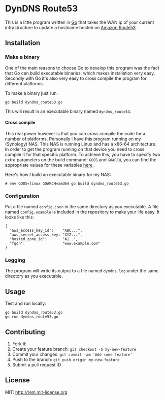 # DynDNS Route53

This is a little program written in [Go](https://golang.org/project/) that 
takes the WAN ip of your current infrastructure to update a hostname hosted
on [Amazon Route53](https://aws.amazon.com/route53/).

## Installation

### Make a binary
One of the main reasons to choose Go to develop this program was the fact
that Go can build executable binaries, which makes installation very easy. Secondly 
with Go it's also very easy to cross compile the program for different platforms.

To make a binary just run:
```
go build dyndns_route53.go
```
This will result in an executable binary named `dyndns_route53`.

#### Cross compile
This real power however is that you can cross compile the code for a number of 
platforms.
Personally I have this program running on my (Synology) NAS. 
This NAS is running Linux and has a x86-64 architecture. In order to
get the program running on that device you need to cross compile it for that specific platform.
To achieve this, you have to specify two extra parameters on the build command: 
`GOOS` and `GOARCH`, you can find the appropriate values for 
these variables [here](https://golang.org/doc/install/source#environment).

Here's how I build an executable binary for my NAS:
```
# env GOOS=linux GOARCH=amd64 go build dyndns_route53.go
```

### Configuration
Put a file named `config.json` in the same directory as you executable. A file   named `config.example` is included in the repository to make your life easy. It looks like this:
```
{
  "aws_access_key_id":    "ABC...",
  "aws_secret_access_key: "XYZ...",
  "hosted_zone_id":       "A1..",
  "fqdn":                 "www.example.com"
}
```

### Logging
The program will write its output to a file named `dyndns.log` under the same directory as you executable.

## Usage

Test and run locally:
```
go build dyndns_route53.go
go run dyndns_route53.go
```

## Contributing

1. Fork it!
2. Create your feature branch: `git checkout -b my-new-feature`
3. Commit your changes: `git commit -am 'Add some feature'`
4. Push to the branch: `git push origin my-new-feature`
5. Submit a pull request :D

## License

MIT: http://rem.mit-license.org
